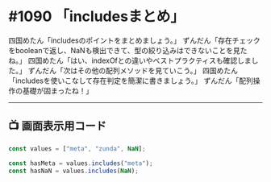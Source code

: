 # #1090 「includesまとめ」

四国めたん「includesのポイントをまとめましょう。」
ずんだん「存在チェックをbooleanで返し、NaNも検出できて、型の絞り込みはできないことを見たね。」
四国めたん「はい、indexOfとの違いやベストプラクティスも確認しました。」
ずんだん「次はその他の配列メソッドを見ていこう。」
四国めたん「includesを使いこなして存在判定を簡潔に書きましょう。」
ずんだん「配列操作の基礎が固まったね！」

---

## 📺 画面表示用コード

```typescript
const values = ["meta", "zunda", NaN];

const hasMeta = values.includes("meta");
const hasNaN = values.includes(NaN);
```
